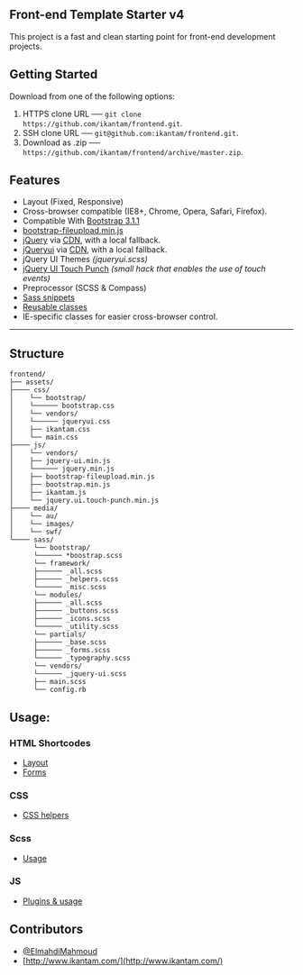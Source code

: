 Front-end Template Starter v4
---

This project is a fast and clean starting point for front-end development projects.

## Getting Started
Download from one of the following options:

1. HTTPS clone URL ──  `git clone https://github.com/ikantam/frontend.git`.
2. SSH clone URL  ──   `git@github.com:ikantam/frontend.git`.
3. Download as .zip ── `https://github.com/ikantam/frontend/archive/master.zip`.


## Features

- Layout (Fixed, Responsive)
- Cross-browser compatible (IE8+, Chrome, Opera, Safari, Firefox).
- Compatible With [Bootstrap 3.1.1](http://getbootstrap.com/)
- [bootstrap-fileupload.min.js](http://jasny.github.io/bootstrap/javascript/#fileinput)
- [jQuery](http://jquery.com/) via [CDN](http://code.jquery.com/jquery.min.js), with a local fallback.
- [jQueryui](http://jqueryui.com/) via [CDN](http://code.jquery.com/ui/1.10.4/jquery-ui.min.js), with a local fallback.
- jQuery UI Themes *(jqueryui.scss)*
- [jQuery UI Touch Punch](http://touchpunch.furf.com/) *(small hack that enables the use of touch events)*
- Preprocessor (SCSS & Compass)
- [Sass snippets](doc/scss-snippets.md)
- [Reusable classes](doc/helper-classes.md)
- IE-specific classes for easier cross-browser control.

---


## Structure

```
frontend/
├── assets/
├──── css/
│    └── bootstrap/
│    └────── bootstrap.css
│    └── vendors/
│    └────── jqueryui.css
│    ├── ikantam.css
│    └── main.css
├──── js/
│    └── vendors/
│    ├── jquery-ui.min.js
│    └────── jquery.min.js
│    ├── bootstrap-fileupload.min.js
│    ├── bootstrap.min.js
│    ├── ikantam.js
│    └── jquery.ui.touch-punch.min.js
├──── media/
│    └── au/
│    └── images/
│    └── swf/
└──── sass/
      └── bootstrap/
      └────── *boostrap.scss
      └── framework/
      ├────── _all.scss
      ├────── _helpers.scss
      └────── _misc.scss
      └── modules/
      ├────── _all.scss
      ├────── _buttons.scss
      ├────── _icons.scss
      └────── _utility.scss
      └── partials/
      ├────── _base.scss
      ├────── _forms.scss
      └────── _typography.scss
      └── vendors/
      └────── _jquery-ui.scss
      ├── main.scss
      └── config.rb
```

## Usage:

### HTML Shortcodes
* [Layout](doc/layout.md)
* [Forms](doc/forms.md)

### CSS
* [CSS helpers](doc/helper-classes.md)

### Scss 
* [Usage](doc/scss-snippets.md)

### JS
* [Plugins & usage](doc/plugins.md)


## Contributors

- [@ElmahdiMahmoud](https://twitter.com/ElmahdiMahmoud)
- [http://www.ikantam.com/](http://www.ikantam.com/)